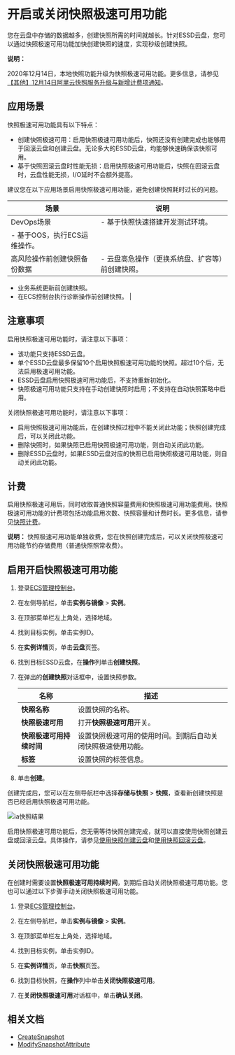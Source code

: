 # 开启或关闭快照极速可用功能

您在云盘中存储的数据越多，创建快照所需的时间就越长。针对ESSD云盘，您可以通过快照极速可用功能加快创建快照的速度，实现秒级创建快照。

**说明：**

2020年12月14日，本地快照功能升级为快照极速可用功能。更多信息，请参见[【其他】12月14日阿里云快照服务升级与新增计费项通知](https://help.aliyun.com/noticelist/articleid/1060755542.html)。

## 应用场景

快照极速可用功能具有以下特点：

-   创建快照极速可用：启用快照极速可用功能后，快照还没有创建完成也能够用于回滚云盘和创建云盘。无论多大的ESSD云盘，均能够快速确保该快照可用。
-   基于快照回滚云盘时性能无损：启用快照极速可用功能后，快照在回滚云盘时，云盘性能无损，I/O延时不会额外提高。

建议您在以下应用场景启用快照极速可用功能，避免创建快照耗时过长的问题。

|场景|说明|
|--|--|
|DevOps场景|-   基于快照快速搭建开发测试环境。
-   基于OOS，执行ECS运维操作。 |
|高风险操作前创建快照备份数据|-   云盘高危操作（更换系统盘、扩容等）前创建快照。
-   业务系统更新前创建快照。
-   在ECS控制台执行诊断操作前创建快照。 |

## 注意事项

启用快照极速可用功能时，请注意以下事项：

-   该功能只支持ESSD云盘。
-   单个ESSD云盘最多保留10个启用快照极速可用功能的快照。超过10个后，无法启用极速可用功能。
-   ESSD云盘启用快照极速可用功能后，不支持重新初始化。
-   快照极速可用功能只支持在手动创建快照时启用；不支持在自动快照策略中启用。

关闭快照极速可用功能时，请注意以下事项：

-   启用快照极速可用功能后，在创建快照过程中不能关闭此功能；快照创建完成后，可以关闭此功能。
-   删除快照时，如果快照已启用快照极速可用功能，则自动关闭此功能。
-   删除ESSD云盘时，如果ESSD云盘对应的快照已启用快照极速可用功能，则自动关闭此功能。

## 计费

启用快照极速可用后，同时收取普通快照容量费用和快照极速可用功能费用。快照极速可用功能的计费项包括功能启用次数、快照容量和计费时长。更多信息，请参见[快照计费](/cn.zh-CN/产品定价/计费项/快照计费.md)。

**说明：** 快照极速可用功能单独收费，您在快照创建完成后，可以关闭快照极速可用功能节约存储费用（普通快照照常收费）。

## 启用开启快照极速可用功能

1.  登录[ECS管理控制台](https://ecs.console.aliyun.com)。

2.  在左侧导航栏，单击**实例与镜像** \> **实例**。

3.  在顶部菜单栏左上角处，选择地域。

4.  找到目标实例，单击实例ID。

5.  在**实例详情**页，单击**云盘**页签。

6.  找到目标ESSD云盘，在**操作**列单击**创建快照**。

7.  在弹出的**创建快照**对话框中，设置快照参数。

    |名称|描述|
    |--|--|
    |**快照名称**|设置快照的名称。|
    |**快照极速可用**|打开**快照极速可用**开关。|
    |**快照极速可用持续时间**|设置快照极速可用的使用时间。到期后自动关闭快照极速使用功能。|
    |**标签**|设置快照的标签信息。|

8.  单击**创建**。


创建完成后，您可以在左侧导航栏中选择**存储与快照** \> **快照**，查看新创建快照是否已经启用快照极速可用功能。

![ia快照结果](https://static-aliyun-doc.oss-accelerate.aliyuncs.com/assets/img/zh-CN/0800007061/p187919.png)

启用快照极速可用功能后，您无需等待快照创建完成，就可以直接使用快照创建云盘或回滚云盘。具体操作，请参见[使用快照创建云盘](/cn.zh-CN/块存储/云盘基础操作/创建云盘/使用快照创建云盘.md)和[使用快照回滚云盘](/cn.zh-CN/快照/使用快照/使用快照回滚云盘.md)。

## 关闭快照极速可用功能

在创建时需要设置**快照极速可用持续时间**，到期后自动关闭快照极速可用功能。您也可以通过以下步骤手动关闭快照极速可用功能。

1.  登录[ECS管理控制台](https://ecs.console.aliyun.com)。

2.  在左侧导航栏，单击**实例与镜像** \> **实例**。

3.  在顶部菜单栏左上角处，选择地域。

4.  找到目标实例，单击实例ID。

5.  在**实例详情**页，单击**快照**页签。

6.  找到目标快照，在**操作**列中单击**关闭快照极速可用**。

7.  在**关闭快照极速可用**对话框中，单击**确认关闭**。


## 相关文档

-   [CreateSnapshot](/cn.zh-CN/API参考/快照/CreateSnapshot.md)
-   [ModifySnapshotAttribute](/cn.zh-CN/API参考/快照/ModifySnapshotAttribute.md)

